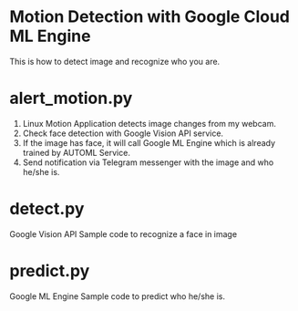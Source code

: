 # Motion Detection with Google Cloud ML Engine
This is how to detect image and recognize who you are.

# alert_motion.py
1. Linux Motion Application detects image changes from my webcam.
2. Check face detection with Google Vision API service.
3. If the image has face, it will call Google ML Engine which is already trained by AUTOML Service.
4. Send notification via Telegram messenger with the image and who he/she is.

# detect.py
Google Vision API Sample code to recognize a face in image

# predict.py
Google ML Engine Sample code to predict who he/she is.

